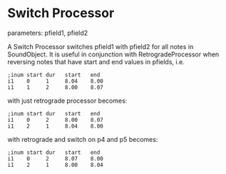 # Switch Processor

parameters: pfield1, pfield2

A Switch Processor switches pfield1 with pfield2 for all notes in
SoundObject. It is useful in conjunction with RetrogradeProcessor when
reversing notes that have start and end values in pfields, i.e.

```csound-sco
;inum start dur   start   end
i1    0     1     8.04    8.00
i1    1     2     8.00    8.07
```

with just retrograde processor becomes:

```csound-sco
;inum start dur   start   end
i1    0     2     8.00    8.07
i1    2     1     8.04    8.00
```

with retrograde and switch on p4 and p5 becomes:

```csound-sco
;inum start dur   start   end
i1    0     2     8.07    8.00
i1    2     1     8.00    8.04
```